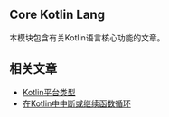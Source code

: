 ## Core Kotlin Lang

本模块包含有关Kotlin语言核心功能的文章。

## 相关文章

+ [Kotlin平台类型](docs/Kotlin平台类型.md)
+ [在Kotlin中中断或继续函数循环](docs/在Kotlin中中断或继续函数循环.md)
